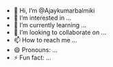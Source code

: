 - 👋 Hi, I’m @Ajaykumarbalmiki
- 👀 I’m interested in ...
- 🌱 I’m currently learning ...
- 💞️ I’m looking to collaborate on ...
- 📫 How to reach me ...
- 😄 Pronouns: ...
- ⚡ Fun fact: ...

<!---
Ajaykumarbalmiki/Ajaykumarbalmiki is a ✨ special ✨ repository because its `README.md` (this file) appears on your GitHub profile.
You can click the Preview link to take a look at your changes.
--->
